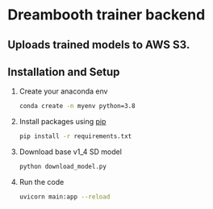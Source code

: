 # Dreambooth trainer backend
## Uploads trained models to AWS S3.

## Installation and Setup
1. Create your anaconda env
   ``` bash
   conda create -n myenv python=3.8
   ```

2. Install packages using [pip](https://pypi.org/project/pip/)
    ```bash
    pip install -r requirements.txt
    ```
3. Download base v1_4 SD model
   ```bash
   python download_model.py
   ```
4. Run the code
   ``` bash
   uvicorn main:app --reload
   ```
